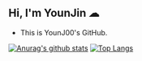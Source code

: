## Hi, I'm YounJin ☁

<ul>
 <li>This is YounJ00's GitHub.
</li>
</ul>

[![Anurag's github stats](https://github-readme-stats.vercel.app/api?username=YounJ00)](https://github.com/anuraghazra/github-readme-stats)&nbsp;[![Top Langs](https://github-readme-stats.vercel.app/api/top-langs/?username=YounJ00&layout=compact)](https://github.com/anuraghazra/github-readme-stats)

<!--
**YounJ00/YounJ00** is a ✨ _special_ ✨ repository because its `README.md` (this file) appears on your GitHub profile.

Here are some ideas to get you started:

- 🔭 I’m currently working on ...
- 🌱 I’m currently learning ...
- 👯 I’m looking to collaborate on ...
- 🤔 I’m looking for help with ...
- 💬 Ask me about ...
- 📫 How to reach me: ...
- 😄 Pronouns: ...
- ⚡ Fun fact: ...
-->
